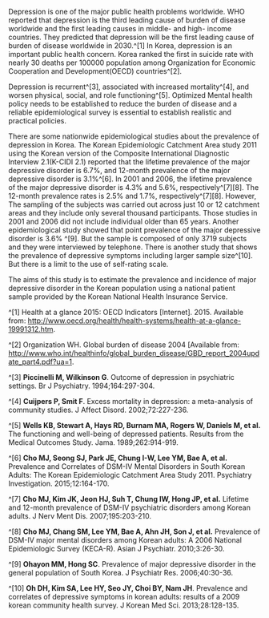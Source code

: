 Depression is one of the major public health problems worldwide. WHO
reported that depression is the third leading cause of burden of disease
worldwide and the first leading causes in middle- and high- income
countries. They predicted that depression will be the first leading
cause of burden of disease worldwide in 2030.^[1] In Korea, depression is an important public health concern. Korea
ranked the first in suicide rate with nearly 30 deaths per 100000
population among Organization for Economic Cooperation and
Development(OECD) countries^[2]. 

Depression is recurrent^[3], associated with increased
mortality^[4], and worsen physical, social, and role
functioning^[5]. Optimized Mental health policy needs to be
established to reduce the burden of disease and a reliable epidemiological survey
is essential to establish realistic and practical policies.

There are some nationwide epidemiological studies about the prevalence of
depression in Korea. The Korean Epidemiologic Catchment Area study 2011
using the Korean version of the Composite International Diagnostic
Interview 2.1(K-CIDI 2.1) reported that the lifetime prevalence of the major
depressive disorder is 6.7%, and 12-month prevalence of the major
depressive disorder is 3.1%^[6]. In 2001 and 2006, the
lifetime prevalence of the major depressive disorder is 4.3% and 5.6%,
respectively^[7][8]. The 12-month prevalence
rates is 2.5% and 1.7%, respectively^[7][8].
However, The sampling of the subjects was carried out across just 10 or
12 catchment areas and they include only several thousand
participants. Those studies in 2001 and 2006 did not include individual
older than 65 years. Another epidemiological study showed that point
prevalence of the major depressive disorder is 3.6% ^[9]. But
the sample is composed of only 3719 subjects and they were interviewed by
telephone. There is another study that shows the prevalence of
depressive symptoms including larger sample size^[10]. But
there is a limit to the use of self-rating scale.

The aims of this study is to estimate the prevalence and incidence of
major depressive disorder in the Korean population using a national
patient sample provided by the Korean National Health Insurance Service.

^[1] Health at a glance 2015: OECD Indicators
\[Internet\]. 2015. Available from:
<http://www.oecd.org/health/health-systems/health-at-a-glance-19991312.htm>.

^[2] Organization WH. Global burden of disease 2004
\[Available from:
<http://www.who.int/healthinfo/global_burden_disease/GBD_report_2004update_part4.pdf?ua=1>.

^[3] **Piccinelli M, Wilkinson G**. Outcome of
depression in psychiatric settings. Br J Psychiatry. 1994;164:297-304.

^[4] **Cuijpers P, Smit F**. Excess mortality in
depression: a meta-analysis of community studies. J Affect Disord.
2002;72:227-236.

^[5] **Wells KB, Stewart A, Hays RD, Burnam MA,
Rogers W, Daniels M, et al.** The functioning and well-being of
depressed patients. Results from the Medical Outcomes Study. Jama.
1989;262:914-919.

^[6] **Cho MJ, Seong SJ, Park JE, Chung I-W, Lee YM,
Bae A, et al.** Prevalence and Correlates of DSM-IV Mental Disorders in
South Korean Adults: The Korean Epidemiologic Catchment Area Study 2011.
Psychiatry Investigation. 2015;12:164-170.

^[7] **Cho MJ, Kim JK, Jeon HJ, Suh T, Chung IW, Hong
JP, et al.** Lifetime and 12-month prevalence of DSM-IV psychiatric
disorders among Korean adults. J Nerv Ment Dis. 2007;195:203-210.

^[8] **Cho MJ, Chang SM, Lee YM, Bae A, Ahn JH, Son
J, et al.** Prevalence of DSM-IV major mental disorders among Korean
adults: A 2006 National Epidemiologic Survey (KECA-R). Asian J
Psychiatr. 2010;3:26-30.

^[9] **Ohayon MM, Hong SC**. Prevalence of major
depressive disorder in the general population of South Korea. J
Psychiatr Res. 2006;40:30-36.

^[10] **Oh DH, Kim SA, Lee HY, Seo JY, Choi BY, Nam
JH**. Prevalence and correlates of depressive symptoms in korean adults:
results of a 2009 korean community health survey. J Korean Med Sci.
2013;28:128-135.
